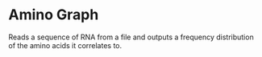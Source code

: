 Amino Graph
=================

Reads a sequence of RNA from a file and outputs a frequency distribution of the amino acids it correlates to.
